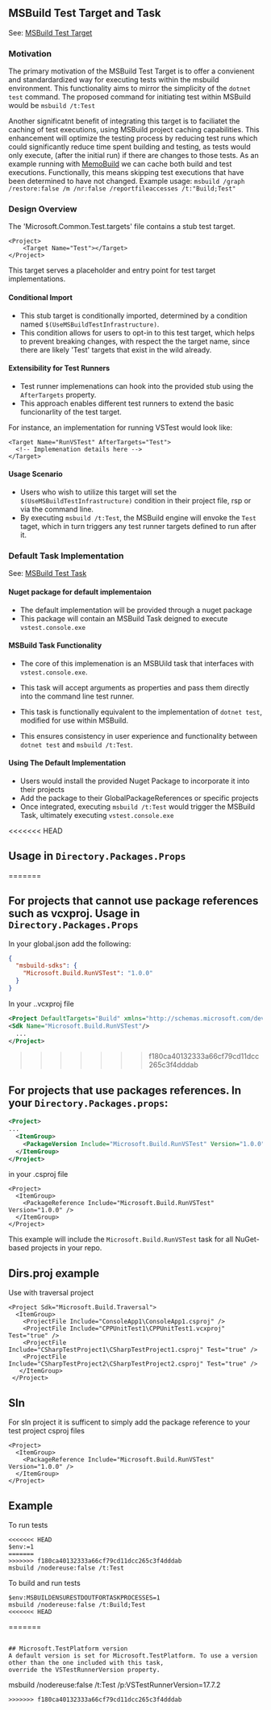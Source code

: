 ## MSBuild Test Target and Task 
See: [MSBuild Test Target](https://github.com/dotnet/msbuild/pull/9193)
### Motivation
The primary motivation of the MSBuild Test Target is to offer a convienent and standardardized way for executing tests within the msbuild environment. This functionality aims to mirror the simplicity of the `dotnet test` command. The proposed command for initiating test within MSBuild would be `msbuild /t:Test`

Another significatnt benefit of integrating this target is to faciliatet the caching of test executions, using MSBuild project caching capabilities. This enhancement will optimize the testing process by reducing test runs which could significantly reduce time spent building and testing, as tests would only execute, (after the initial run) if there are changes to those tests. As an example running with [MemoBuild](https://dev.azure.com/mseng/Domino/_git/MemoBuild) we can cache both build and test executions. Functionally, this means skipping test executions that have been determined to have not changed.
Example usage:
`msbuild /graph /restore:false /m /nr:false /reportfileaccesses /t:"Build;Test"`

### Design Overview
The 'Microsoft.Common.Test.targets' file contains a stub test target.
```
<Project>
    <Target Name="Test"></Target>
</Project>
```
This target serves a placeholder and entry point for test target implementations.

#### Conditional Import
* This stub target is conditionally imported, determined by a condition named 
`$(UseMSBuildTestInfrastructure)`.
* This condition allows for users to opt-in to this test target, which helps to prevent breaking changes, with respect the the target name, since there are likely 'Test' targets that exist in the wild already.

#### Extensibility for Test Runners
* Test runner implemenations can hook into the provided stub using the `AfterTargets` property.
* This approach enables different test runners to extend the basic funcionarlity of the test target.

For instance, an implementation for running VSTest would look like:
```
<Target Name="RunVSTest" AfterTargets="Test">
  <!-- Implemenation details here -->
</Target>
```

#### Usage Scenario
* Users who wish to utilize this target will set the `$(UseMSBuildTestInfrastructure)` condition in their project file, rsp or via the command line.
* By executing `msbuild /t:Test`, the MSBuild engine will envoke the `Test` taget, which in turn triggers any test runner targets defined to run after it.

### Default Task Implementation
See: [MSBuild Test Task](https://github.com/microsoft/MSBuildSdks/pull/473)

#### Nuget package for default implementaion
* The default implementation will be provided through a nuget package
* This package will contain an MSBuild Task deigned to execute `vstest.console.exe`

#### MSBuild Task Functionality
* The core of this implemenation is an MSBUild task that interfaces with `vstest.console.exe`.
* This task will accept arguments as properties and pass them directly into the command line test runner.

* This task is functionally equivalent to the implementation of `dotnet test`, modified for use within MSBuild. 

* This ensures consistency in user experience and functionality between `dotnet test` and `msbuild /t:Test`.

#### Using The Default Implementation
* Users would install the provided Nuget Package to incorporate it into their projects
* Add the package to their GlobalPackageReferences or specific projects
* Once integrated, executing `msbuild /t:Test` would trigger the MSBuild Task, ultimately executing `vstest.console.exe`

<<<<<<< HEAD
## Usage in `Directory.Packages.Props`

=======
## For projects that cannot use package references such as vcxproj. Usage in `Directory.Packages.Props` 
In your global.json add the following:
```json
{
  "msbuild-sdks": {
	"Microsoft.Build.RunVSTest": "1.0.0"
  }
}
```
In your ..vcxproj file
```xml
<Project DefaultTargets="Build" xmlns="http://schemas.microsoft.com/developer/msbuild/2003">
<Sdk Name="Microsoft.Build.RunVSTest"/>
  ...
</Project>
```
>>>>>>> f180ca40132333a66cf79cd11dcc265c3f4dddab

## For projects that use packages references. In your `Directory.Packages.props`:
```xml
<Project>
...
  <ItemGroup>
    <PackageVersion Include="Microsoft.Build.RunVSTest" Version="1.0.0" />
  </ItemGroup>
</Project>
```
in your .csproj file
```
<Project>
  <ItemGroup>
    <PackageReference Include="Microsoft.Build.RunVSTest" Version="1.0.0" />
  </ItemGroup>
</Project>
```

This example will include the `Microsoft.Build.RunVSTest` task for all NuGet-based projects in your repo.

## Dirs.proj example
Use with traversal project
```
<Project Sdk="Microsoft.Build.Traversal"> 
  <ItemGroup>
    <ProjectFile Include="ConsoleApp1\ConsoleApp1.csproj" />
    <ProjectFile Include="CPPUnitTest1\CPPUnitTest1.vcxproj" Test="true" />
    <ProjectFile Include="CSharpTestProject1\CSharpTestProject1.csproj" Test="true" />
    <ProjectFile Include="CSharpTestProject2\CSharpTestProject2.csproj" Test="true" />
   </ItemGroup>
 </Project>
```

## Sln
For sln project it is sufficent to simply add the package reference to your test project csproj files
```
<Project>
  <ItemGroup>
    <PackageReference Include="Microsoft.Build.RunVSTest" Version="1.0.0" />
  </ItemGroup>
</Project>
```

## Example
To run tests
```
<<<<<<< HEAD
$env:=1
=======
>>>>>>> f180ca40132333a66cf79cd11dcc265c3f4dddab
msbuild /nodereuse:false /t:Test
```

To build and run tests
```
$env:MSBUILDENSURESTDOUTFORTASKPROCESSES=1
msbuild /nodereuse:false /t:Build;Test
<<<<<<< HEAD
```
=======
```

## Microsoft.TestPlatform version
A default version is set for Microsoft.TestPlatform. To use a version other than the one included with this task,
override the VSTestRunnerVersion property.
```
msbuild /nodereuse:false /t:Test /p:VSTestRunnerVersion=17.7.2
```
>>>>>>> f180ca40132333a66cf79cd11dcc265c3f4dddab
